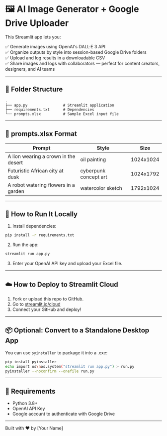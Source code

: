 # 🖼️ AI Image Generator + Google Drive Uploader

This Streamlit app lets you:

✅ Generate images using OpenAI's DALL·E 3 API  
✅ Organize outputs by style into session-based Google Drive folders  
✅ Upload and log results in a downloadable CSV  
✅ Share images and logs with collaborators — perfect for content creators, designers, and AI teams

---

## 📁 Folder Structure

```
.
├── app.py                # Streamlit application
├── requirements.txt      # Dependencies
└── prompts.xlsx          # Sample Excel input file
```

---

## 📄 prompts.xlsx Format

| Prompt                                | Style               | Size        |
|---------------------------------------|---------------------|-------------|
| A lion wearing a crown in the desert  | oil painting        | 1024x1024   |
| Futuristic African city at dusk       | cyberpunk concept art | 1024x1792   |
| A robot watering flowers in a garden  | watercolor sketch   | 1792x1024   |

---

## 🚀 How to Run It Locally

1. Install dependencies:
```bash
pip install -r requirements.txt
```

2. Run the app:
```bash
streamlit run app.py
```

3. Enter your OpenAI API key and upload your Excel file.

---

## ☁️ How to Deploy to Streamlit Cloud

1. Fork or upload this repo to GitHub.
2. Go to [streamlit.io/cloud](https://streamlit.io/cloud)
3. Connect your GitHub and deploy!

---

## 📦 Optional: Convert to a Standalone Desktop App

You can use `pyinstaller` to package it into a .exe:
```bash
pip install pyinstaller
echo import os\nos.system("streamlit run app.py") > run.py
pyinstaller --noconfirm --onefile run.py
```

---

## 🧠 Requirements

- Python 3.8+
- OpenAI API Key
- Google account to authenticate with Google Drive

---

Built with ❤️ by [Your Name]
